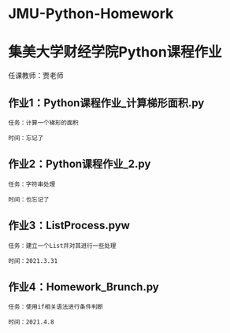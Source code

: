 # JMU-Python-Homework
# 集美大学财经学院Python课程作业
任课教师：贾老师


## 作业1：Python课程作业_计算梯形面积.py

    任务：计算一个梯形的面积
 
    时间：忘记了
    
    
## 作业2：Python课程作业_2.py

    任务：字符串处理
 
    时间：也忘记了

## 作业3：ListProcess.pyw

    任务：建立一个List并对其进行一些处理 
 
    时间：2021.3.31
    
## 作业4：Homework_Brunch.py

    任务：使用if相关语法进行条件判断
    
    时间：2021.4.8
